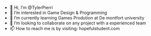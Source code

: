 - 👋 Hi, I’m @TylerPierri
- 👀 I’m interested in Game Design & Programming
- 🌱 I’m currently learning Games Prodution at De montfort university
- 💞️ I’m looking to collaborate on any project with a experienced team
- 📫 How to reach me is by visiting: hopefulstudent.com

<!---
TylerPierri/TylerPierri is a ✨ special ✨ repository because its `README.md` (this file) appears on your GitHub profile.
You can click the Preview link to take a look at your changes.
--->
